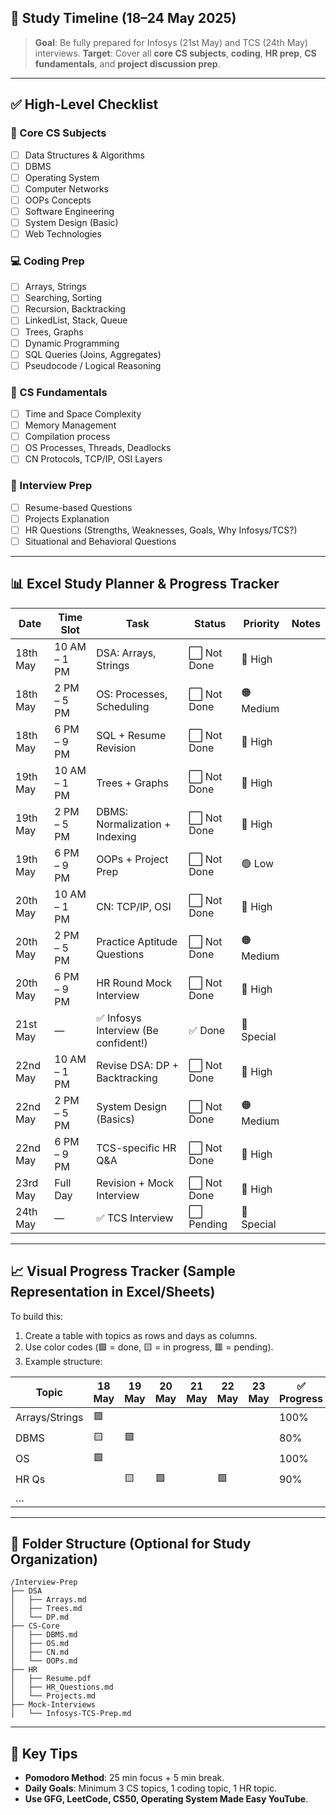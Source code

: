 ## 📅 **Study Timeline** (18–24 May 2025)

> **Goal**: Be fully prepared for Infosys (21st May) and TCS (24th May) interviews.
> **Target**: Cover all **core CS subjects**, **coding**, **HR prep**, **CS fundamentals**, and **project discussion prep**.

---

[comment]: <> (This is a comment, it will not be included)

## ✅ **High-Level Checklist**

### 🔁 Core CS Subjects

* [ ] Data Structures & Algorithms
* [ ] DBMS
* [ ] Operating System
* [ ] Computer Networks
* [ ] OOPs Concepts
* [ ] Software Engineering
* [ ] System Design (Basic)
* [ ] Web Technologies

### 💻 Coding Prep

* [ ] Arrays, Strings
* [ ] Searching, Sorting
* [ ] Recursion, Backtracking
* [ ] LinkedList, Stack, Queue
* [ ] Trees, Graphs
* [ ] Dynamic Programming
* [ ] SQL Queries (Joins, Aggregates)
* [ ] Pseudocode / Logical Reasoning

### 🧠 CS Fundamentals

* [ ] Time and Space Complexity
* [ ] Memory Management
* [ ] Compilation process
* [ ] OS Processes, Threads, Deadlocks
* [ ] CN Protocols, TCP/IP, OSI Layers

### 💬 Interview Prep

* [ ] Resume-based Questions
* [ ] Projects Explanation
* [ ] HR Questions (Strengths, Weaknesses, Goals, Why Infosys/TCS?)
* [ ] Situational and Behavioral Questions

---

## 📊 Excel Study Planner & Progress Tracker

| Date     | Time Slot    | Task                                | Status      | Priority   | Notes |
| -------- | ------------ | ----------------------------------- | ----------- | ---------- | ----- |
| 18th May | 10 AM – 1 PM | DSA: Arrays, Strings                | ⬜️ Not Done | 🔴 High    |       |
| 18th May | 2 PM – 5 PM  | OS: Processes, Scheduling           | ⬜️ Not Done | 🟠 Medium  |       |
| 18th May | 6 PM – 9 PM  | SQL + Resume Revision               | ⬜️ Not Done | 🔴 High    |       |
| 19th May | 10 AM – 1 PM | Trees + Graphs                      | ⬜️ Not Done | 🔴 High    |       |
| 19th May | 2 PM – 5 PM  | DBMS: Normalization + Indexing      | ⬜️ Not Done | 🔴 High    |       |
| 19th May | 6 PM – 9 PM  | OOPs + Project Prep                 | ⬜️ Not Done | 🟢 Low     |       |
| 20th May | 10 AM – 1 PM | CN: TCP/IP, OSI                     | ⬜️ Not Done | 🔴 High    |       |
| 20th May | 2 PM – 5 PM  | Practice Aptitude Questions         | ⬜️ Not Done | 🟠 Medium  |       |
| 20th May | 6 PM – 9 PM  | HR Round Mock Interview             | ⬜️ Not Done | 🔴 High    |       |
| 21st May | —            | ✅ Infosys Interview (Be confident!) | ✅ Done      | 🔵 Special |       |
| 22nd May | 10 AM – 1 PM | Revise DSA: DP + Backtracking       | ⬜️ Not Done | 🔴 High    |       |
| 22nd May | 2 PM – 5 PM  | System Design (Basics)              | ⬜️ Not Done | 🟠 Medium  |       |
| 22nd May | 6 PM – 9 PM  | TCS-specific HR Q\&A                | ⬜️ Not Done | 🔴 High    |       |
| 23rd May | Full Day     | Revision + Mock Interview           | ⬜️ Not Done | 🔴 High    |       |
| 24th May | —            | ✅ TCS Interview                     | ⬜️ Pending  | 🔵 Special |       |

---

## 📈 Visual Progress Tracker (Sample Representation in Excel/Sheets)

To build this:

1. Create a table with topics as rows and days as columns.
2. Use color codes (🟩 = done, 🟨 = in progress, 🟥 = pending).
3. Example structure:

| Topic          | 18 May | 19 May | 20 May | 21 May | 22 May | 23 May | ✅ Progress |
| -------------- | ------ | ------ | ------ | ------ | ------ | ------ | ---------- |
| Arrays/Strings | 🟩     |        |        |        |        |        | 100%       |
| DBMS           | 🟨     | 🟩     |        |        |        |        | 80%        |
| OS             | 🟩     |        |        |        |        |        | 100%       |
| HR Qs          |        | 🟨     | 🟩     |        | 🟩     |        | 90%        |
| …              |        |        |        |        |        |        |            |

---

## 📘 Folder Structure (Optional for Study Organization)

```
/Interview-Prep
├── DSA
│   ├── Arrays.md
│   ├── Trees.md
│   └── DP.md
├── CS-Core
│   ├── DBMS.md
│   ├── OS.md
│   ├── CN.md
│   └── OOPs.md
├── HR
│   ├── Resume.pdf
│   ├── HR_Questions.md
│   └── Projects.md
├── Mock-Interviews
│   └── Infosys-TCS-Prep.md
```

---

## 🧠 Key Tips

* **Pomodoro Method**: 25 min focus + 5 min break.
* **Daily Goals**: Minimum 3 CS topics, 1 coding topic, 1 HR topic.
* **Use GFG, LeetCode, CS50, Operating System Made Easy YouTube**.

